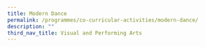 ```yaml
---
title: Modern Dance
permalink: /programmes/co-curricular-activities/modern-dance/
description: ""
third_nav_title: Visual and Performing Arts
---
```


